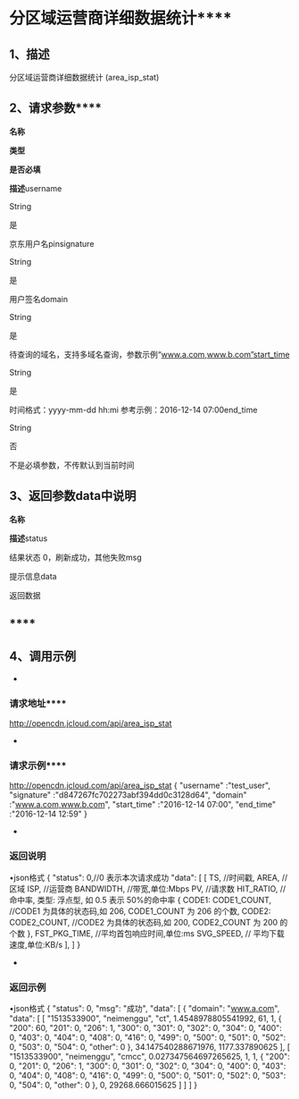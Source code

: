# **分区域运营商详细数据统计******

## **1、描述**

分区域运营商详细数据统计 (area_isp_stat)

## **2、请求参数******

**名称**

**类型**

**是否必填**

**描述**username

String

是

京东用户名pinsignature

String

是

用户签名domain

String

是

待查询的域名，支持多域名查询，参数示例“www.a.com,www.b.com”start_time

String

是

时间格式：yyyy-mm-dd hh:mi 参考示例：2016-12-14 07:00end_time

String

否

不是必填参数，不传默认到当前时间

## **3、返回参数data中说明**

**名称**

**描述**status

结果状态 0，刷新成功，其他失败msg

提示信息data

返回数据

## ****

## **4、调用示例**

* 
### **请求地址******

http://opencdn.jcloud.com/api/area_isp_stat

* 
### **请求示例******
http://opencdn.jcloud.com/api/area_isp_stat
{
"username" :"test_user",
"signature" :"d847267fc702273abf394dd0c3128d64",
"domain" :"www.a.com,www.b.com",
"start_time" :"2016-12-14 07:00",
"end_time" :"2016-12-14 12:59"
}

* 
### **返回说明**

•json格式
{
"status": 0,//0 表示本次请求成功
"data": [
[
TS, //时间戳,
AREA, //区域
ISP, //运营商
BANDWIDTH, //带宽,单位:Mbps
PV, //请求数
HIT_RATIO, //命中率, 类型: 浮点型, 如 0.5 表示 50%的命中率
{
CODE1: CODE1_COUNT, //CODE1 为具体的状态码,如 206, CODE1_COUNT
为 206 的个数,
CODE2: CODE2_COUNT, //CODE2 为具体的状态码,如 200, CODE2_COUNT
为 200 的个数
},
FST_PKG_TIME, //平均首包响应时间,单位:ms
SVG_SPEED, // 平均下载速度,单位:KB/s
],
]
}

* 
### **返回示例**

•json格式
{
"status": 0,
"msg": "成功",
"data": [
{
"domain": "www.a.com",
"data": [
[
"1513533900",
"neimenggu",
"ct",
1.4548978805541992,
61,
1,
{
"200": 60,
"201": 0,
"206": 1,
"300": 0,
"301": 0,
"302": 0,
"304": 0,
"400": 0,
"403": 0,
"404": 0,
"408": 0,
"416": 0,
"499": 0,
"500": 0,
"501": 0,
"502": 0,
"503": 0,
"504": 0,
"other": 0
},
34.147540288671976,
1177.337890625
],
[
"1513533900",
"neimenggu",
"cmcc",
0.027347564697265625,
1,
1,
{
"200": 0,
"201": 0,
"206": 1,
"300": 0,
"301": 0,
"302": 0,
"304": 0,
"400": 0,
"403": 0,
"404": 0,
"408": 0,
"416": 0,
"499": 0,
"500": 0,
"501": 0,
"502": 0,
"503": 0,
"504": 0,
"other": 0
},
0,
29268.666015625
]
]
]
}
